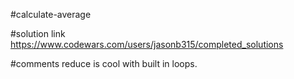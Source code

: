 #calculate-average

#solution link 
https://www.codewars.com/users/jasonb315/completed_solutions

#comments
reduce is cool with built in loops.
